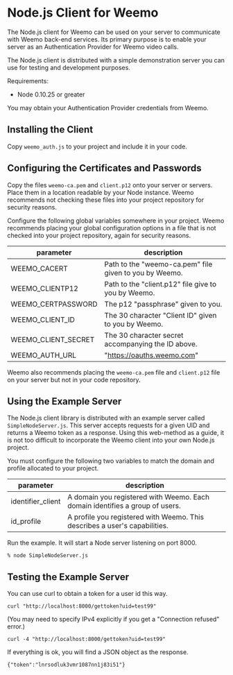 # Node.js Client for Weemo

The Node.js client for Weemo can be used on your server to communicate with Weemo back-end services.  Its primary purpose is to enable your server as an Authentication Provider for Weemo video calls.

The Node.js client is distributed with a simple demonstration server you can use for testing and development purposes.

Requirements:

- Node 0.10.25 or greater

You may obtain your Authentication Provider credentials from Weemo.


## Installing the Client

Copy ```weemo_auth.js``` to your project and include it in your code.


## Configuring the Certificates and Passwords

Copy the files ```weemo-ca.pem``` and ```client.p12``` onto your server or servers.  Place them in a location readable by your Node instance.  Weemo recommends not checking these files into your project repository for security reasons.

Configure the following global variables somewhere in your project.  Weemo recommends placing your global configuration options in a file that is not checked into your project repository, again for security reasons.

| parameter    | description |
|--------------|-------------|
| WEEMO_CACERT         | Path to the "weemo-ca.pem" file given to you by Weemo. |
| WEEMO_CLIENTP12      | Path to the "client.p12" file give to you by Weemo. |
| WEEMO_CERTPASSWORD   | The p12 "passphrase" given to you. |
| WEEMO_CLIENT_ID      | The 30 character "Client ID" given to you by Weemo. |
| WEEMO_CLIENT_SECRET  | The 30 character secret accompanying the ID above. |
| WEEMO_AUTH_URL       | "https://oauths.weemo.com" |

Weemo also recommends placing the ```weemo-ca.pem``` file and ```client.p12``` file on your server but not in your code repository.

## Using the Example Server

The Node.js client library is distributed with an example server called ```SimpleNodeServer.js```.  This server accepts requests for a given UID and returns a Weemo token as a response.  Using this web-method as a guide, it is not too difficult to incorporate the Weemo client into your own Node.js project.

You must configure the following two variables to match the domain and profile allocated to your project.

| parameter    | description |
|--------------|-------------|
| identifier_client | A domain you registered with Weemo. Each domain identifies a group of users. |
| id_profile        | A profile you registered with Weemo.  This describes a user's capabilities. |


Run the example.  It will start a Node server listening on port 8000.

    % node SimpleNodeServer.js


## Testing the Example Server

You can use curl to obtain a token for a user id this way.

    curl "http://localhost:8000/gettoken?uid=test99"

(You may need to specify IPv4 explicitly if you get a "Connection refused" error.)

    curl -4 "http://localhost:8000/gettoken?uid=test99"

If everything is ok, you will find a JSON object as the response.

    {"token":"lnrsodluk3vmr1087nn1j83i51"}

